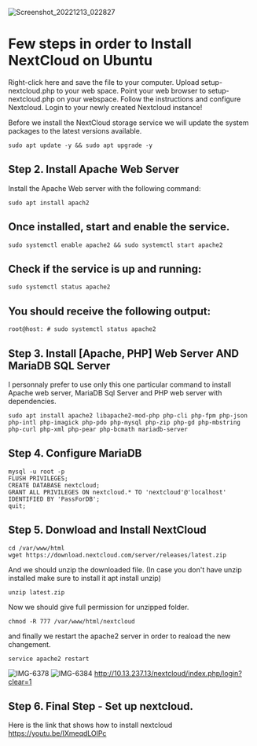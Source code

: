 ![Screenshot_20221213_022827](https://user-images.githubusercontent.com/97314874/207253092-cc0660ea-400a-4aa9-8b35-c8b31fc07354.png)


# Few steps in order to Install NextCloud on Ubuntu
 Right-click here and save the file to your computer.
Upload setup-nextcloud.php to your web space.
Point your web browser to setup-nextcloud.php on your webspace.
Follow the instructions and configure Nextcloud.
Login to your newly created Nextcloud instance!




Before we install the NextCloud storage service we will update the system packages to the latest versions available.
```
sudo apt update -y && sudo apt upgrade -y
```
## Step 2. Install Apache Web Server
Install the Apache Web server with the following command:
```
sudo apt install apach2
```
## Once installed, start and enable the service.
```
sudo systemctl enable apache2 && sudo systemctl start apache2
```
## Check if the service is up and running:
```
sudo systemctl status apache2
```
## You should receive the following output:
```
root@host: # sudo systemctl status apache2
```
## Step 3. Install [Apache, PHP] Web Server AND MariaDB SQL Server
I personnaly prefer to use only this one particular command to install Apache web server, MariaDB Sql Server and PHP web server with dependencies.
```
sudo apt install apache2 libapache2-mod-php php-cli php-fpm php-json php-intl php-imagick php-pdo php-mysql php-zip php-gd php-mbstring php-curl php-xml php-pear php-bcmath mariadb-server
```
## Step 4. Configure MariaDB
```
mysql -u root -p
FLUSH PRIVILEGES;
CREATE DATABASE nextcloud;
GRANT ALL PRIVILEGES ON nextcloud.* TO 'nextcloud'@'localhost' IDENTIFIED BY 'PassForDB';
quit;
```
## Step 5. Donwload and Install NextCloud
```
cd /var/www/html
wget https://download.nextcloud.com/server/releases/latest.zip
```
And we should unzip the downloaded file. (In case you don't have unzip installed make sure to install it apt install unzip)
```
unzip latest.zip
```
Now we should give full permission for unzipped folder.
```
chmod -R 777 /var/www/html/nextcloud
```
and finally we restart the apache2 server in order to reaload the new changement.
```
service apache2 restart
```
![IMG-6378](https://user-images.githubusercontent.com/97314467/206089180-02317d16-eea4-4647-9d61-0f7ca2f03696.jpg)
![IMG-6384](https://user-images.githubusercontent.com/97314467/206089215-20decd2f-f781-45ca-a563-b7aec7b053a3.jpg)
http://10.13.237.13/nextcloud/index.php/login?clear=1
## Step 6. Final Step - Set up nextcloud.
Here is the link that shows how to install nextcloud 
https://youtu.be/IXmeqdLOlPc 

